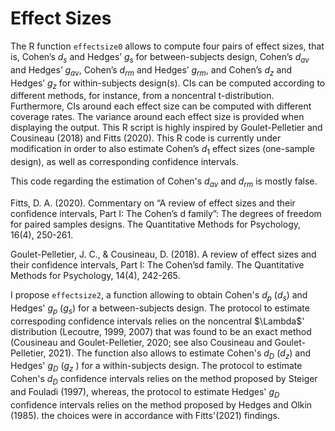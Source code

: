 # Effect Sizes
The R function `effectsize0` allows to compute four pairs of effect sizes, that is, Cohen’s $d_{s}$ and Hedges’ $g_{s}$ for between-subjects design, Cohen’s $d_{av}$ and Hedges’ $g_{av}$, Cohen’s $d_{rm}$ and Hedges’ $g_{rm}$, and Cohen’s $d_{z}$ and Hedges’ $g_{z}$ for within-subjects design(s). CIs can be computed according to different methods, for instance, from a noncentral t-distribution. Furthermore, CIs around each effect size can be computed with different coverage rates. The variance around each effect size is provided when displaying the output. This R script is highly inspired by Goulet-Pelletier and Cousineau (2018) and Fitts (2020). This R code is currently under modification in order to also estimate Cohen’s $d_1$ effect sizes (one-sample design), as well as corresponding confidence intervals.

This code regarding the estimation of Cohen's $d_{av}$ and $d_{rm}$ is mostly false.


Fitts, D. A. (2020). Commentary on “A review of effect sizes and their confidence intervals, Part I: The Cohen’s d family”: The degrees of freedom for paired samples designs. The Quantitative Methods for Psychology, 16(4), 250-261.

Goulet-Pelletier, J. C., & Cousineau, D. (2018). A review of effect sizes and their confidence intervals, Part I: The Cohen’sd family. The Quantitative Methods for Psychology, 14(4), 242-265.

I propose `effectsize2`, a function allowing to obtain Cohen's $d_{p}$ ($d_{s}$) and Hedges'  $g_{p}$ ($g_{s}$) for a between-subjects design. The protocol to estimate correspoding confidence intervals relies on the noncentral $\Lambda\$' distribution (Lecoutre, 1999, 2007) that was found to be an exact method (Cousineau and Goulet-Pelletier, 2020; see also Cousineau and Goulet-Pelletier, 2021). The function also allows to estimate Cohen's $d_{D}$ ($d_{z}$) and Hedges' $g_{D}$  ($g_{z}$ ) for a within-subjects design. The protocol to estimate Cohen's $d_{D}$ confidence intervals relies on the method proposed by Steiger and Fouladi (1997), whereas, the protocol to estimate Hedges' $g_{D}$ confidence intervals relies on the method proposed by Hedges and Olkin (1985). the choices were in accordance with Fitts'(2021) findings. 
